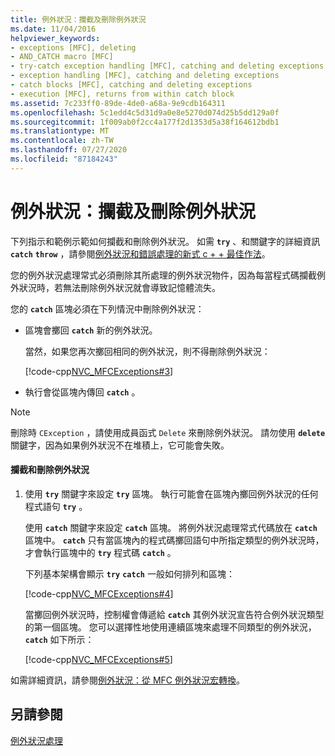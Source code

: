 ```yaml
---
title: 例外狀況：攔截及刪除例外狀況
ms.date: 11/04/2016
helpviewer_keywords:
- exceptions [MFC], deleting
- AND_CATCH macro [MFC]
- try-catch exception handling [MFC], catching and deleting exceptions
- exception handling [MFC], catching and deleting exceptions
- catch blocks [MFC], catching and deleting exceptions
- execution [MFC], returns from within catch block
ms.assetid: 7c233ff0-89de-4de0-a68a-9e9cdb164311
ms.openlocfilehash: 5c1edd4c5d31d9a0e8e5270d074d25b5dd129a0f
ms.sourcegitcommit: 1f009ab0f2cc4a177f2d1353d5a38f164612bdb1
ms.translationtype: MT
ms.contentlocale: zh-TW
ms.lasthandoff: 07/27/2020
ms.locfileid: "87184243"
---
```

# <a name="exceptions-catching-and-deleting-exceptions"></a>例外狀況：攔截及刪除例外狀況

下列指示和範例示範如何攔截和刪除例外狀況。 如需 **`try`** 、和關鍵字的詳細資訊 **`catch`** **`throw`** ，請參閱[例外狀況和錯誤處理的新式 c + + 最佳作法](../cpp/errors-and-exception-handling-modern-cpp.md)。

您的例外狀況處理常式必須刪除其所處理的例外狀況物件，因為每當程式碼攔截例外狀況時，若無法刪除例外狀況就會導致記憶體流失。

您的 **`catch`** 區塊必須在下列情況中刪除例外狀況：

- 區塊會擲回 **`catch`** 新的例外狀況。

   當然，如果您再次擲回相同的例外狀況，則不得刪除例外狀況：

   [!code-cpp[NVC_MFCExceptions#3](codesnippet/cpp/exceptions-catching-and-deleting-exceptions_1.cpp)]

- 執行會從區塊內傳回 **`catch`** 。

> [!NOTE]
> 刪除時 `CException` ，請使用成員函式 `Delete` 來刪除例外狀況。 請勿使用 **`delete`** 關鍵字，因為如果例外狀況不在堆積上，它可能會失敗。

#### <a name="to-catch-and-delete-exceptions"></a>攔截和刪除例外狀況

1. 使用 **`try`** 關鍵字來設定 **`try`** 區塊。 執行可能會在區塊內擲回例外狀況的任何程式語句 **`try`** 。

   使用 **`catch`** 關鍵字來設定 **`catch`** 區塊。 將例外狀況處理常式代碼放在 **`catch`** 區塊中。 **`catch`** 只有當區塊內的程式碼擲回語句中所指定類型的例外狀況時，才會執行區塊中的 **`try`** 程式碼 **`catch`** 。

   下列基本架構會顯示 **`try`** **`catch`** 一般如何排列和區塊：

   [!code-cpp[NVC_MFCExceptions#4](codesnippet/cpp/exceptions-catching-and-deleting-exceptions_2.cpp)]

   當擲回例外狀況時，控制權會傳遞給 **`catch`** 其例外狀況宣告符合例外狀況類型的第一個區塊。 您可以選擇性地使用連續區塊來處理不同類型的例外狀況， **`catch`** 如下所示：

   [!code-cpp[NVC_MFCExceptions#5](codesnippet/cpp/exceptions-catching-and-deleting-exceptions_3.cpp)]

如需詳細資訊，請參閱[例外狀況：從 MFC 例外狀況宏轉換](exceptions-converting-from-mfc-exception-macros.md)。

## <a name="see-also"></a>另請參閱

[例外狀況處理](exception-handling-in-mfc.md)
